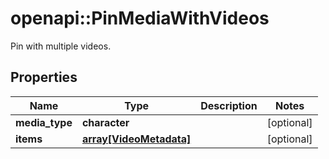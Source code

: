 # openapi::PinMediaWithVideos

Pin with multiple videos.

## Properties
Name | Type | Description | Notes
------------ | ------------- | ------------- | -------------
**media_type** | **character** |  | [optional] 
**items** | [**array[VideoMetadata]**](VideoMetadata.md) |  | [optional] 


